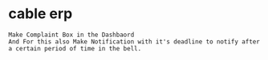 # cable erp

	Make Complaint Box in the Dashbaord
	And For this also Make Notification with it's deadline to notify after a certain period of time in the bell.